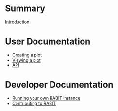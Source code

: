 <!-- See https://rust-lang.github.io/mdBook/format/summary.html to learn how to structure the TOC. -->
<!-- Entries that have no links will appear as greyed out on the output. -->

# Summary

[Introduction](./intro.md)

# User Documentation

- [Creating a plot](./user-guide/create-plot.md)
- [Viewing a plot]()
- [API]()


# Developer Documentation

- [Running your own RABIT instance](./dev-guide/running-your-own-instance.md)
- [Contributing to RABIT]()
